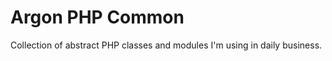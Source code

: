 Argon PHP Common
================

Collection of abstract PHP classes and modules I'm using in daily business. 